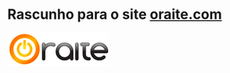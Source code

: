 # Rascunho para o site [oraite.com](http://oraite.com/)

[![oratie button](https://raw.githubusercontent.com/Luismcplopes/oraite/master/images/oraite-laranja.png)](http://oraite.com/)


